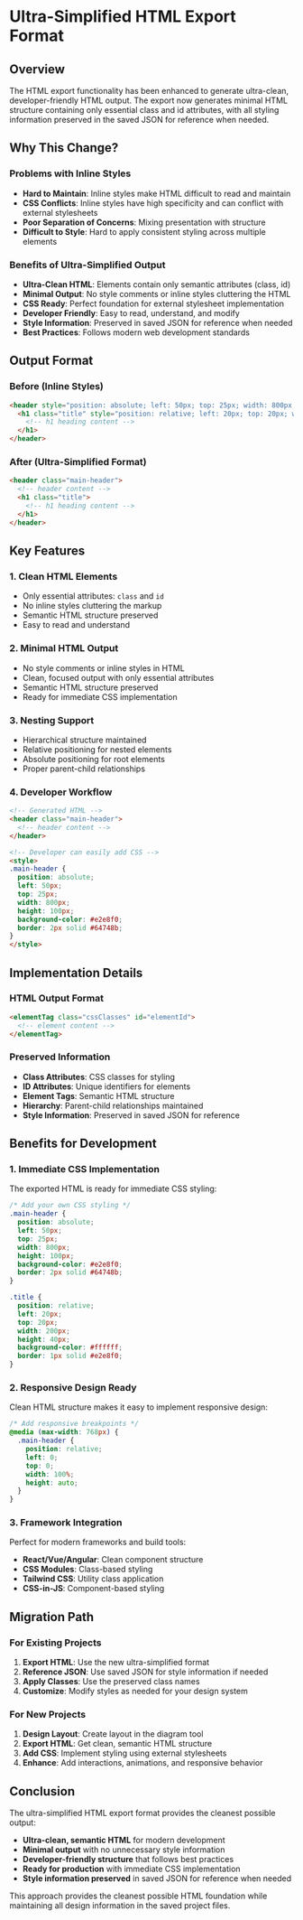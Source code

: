 # Ultra-Simplified HTML Export Format

## Overview

The HTML export functionality has been enhanced to generate ultra-clean, developer-friendly HTML output. The export now generates minimal HTML structure containing only essential class and id attributes, with all styling information preserved in the saved JSON for reference when needed.

## Why This Change?

### Problems with Inline Styles
- **Hard to Maintain**: Inline styles make HTML difficult to read and maintain
- **CSS Conflicts**: Inline styles have high specificity and can conflict with external stylesheets
- **Poor Separation of Concerns**: Mixing presentation with structure
- **Difficult to Style**: Hard to apply consistent styling across multiple elements

### Benefits of Ultra-Simplified Output
- **Ultra-Clean HTML**: Elements contain only semantic attributes (class, id)
- **Minimal Output**: No style comments or inline styles cluttering the HTML
- **CSS Ready**: Perfect foundation for external stylesheet implementation
- **Developer Friendly**: Easy to read, understand, and modify
- **Style Information**: Preserved in saved JSON for reference when needed
- **Best Practices**: Follows modern web development standards

## Output Format

### Before (Inline Styles)
```html
<header style="position: absolute; left: 50px; top: 25px; width: 800px; height: 100px; background-color: #e2e8f0; border: 2px solid #64748b;">
  <h1 class="title" style="position: relative; left: 20px; top: 20px; width: 200px; height: 40px; background-color: #ffffff; border: 1px solid #e2e8f0;">
    <!-- h1 heading content -->
  </h1>
</header>
```

### After (Ultra-Simplified Format)
```html
<header class="main-header">
  <!-- header content -->
  <h1 class="title">
    <!-- h1 heading content -->
  </h1>
</header>
```

## Key Features

### 1. **Clean HTML Elements**
- Only essential attributes: `class` and `id`
- No inline styles cluttering the markup
- Semantic HTML structure preserved
- Easy to read and understand

### 2. **Minimal HTML Output**
- No style comments or inline styles in HTML
- Clean, focused output with only essential attributes
- Semantic HTML structure preserved
- Ready for immediate CSS implementation

### 3. **Nesting Support**
- Hierarchical structure maintained
- Relative positioning for nested elements
- Absolute positioning for root elements
- Proper parent-child relationships

### 4. **Developer Workflow**
```html
<!-- Generated HTML -->
<header class="main-header">
  <!-- header content -->
</header>

<!-- Developer can easily add CSS -->
<style>
.main-header {
  position: absolute;
  left: 50px;
  top: 25px;
  width: 800px;
  height: 100px;
  background-color: #e2e8f0;
  border: 2px solid #64748b;
}
</style>
```

## Implementation Details

### HTML Output Format
```html
<elementTag class="cssClasses" id="elementId">
  <!-- element content -->
</elementTag>
```

### Preserved Information
- **Class Attributes**: CSS classes for styling
- **ID Attributes**: Unique identifiers for elements
- **Element Tags**: Semantic HTML structure
- **Hierarchy**: Parent-child relationships maintained
- **Style Information**: Preserved in saved JSON for reference

## Benefits for Development

### 1. **Immediate CSS Implementation**
The exported HTML is ready for immediate CSS styling:
```css
/* Add your own CSS styling */
.main-header {
  position: absolute;
  left: 50px;
  top: 25px;
  width: 800px;
  height: 100px;
  background-color: #e2e8f0;
  border: 2px solid #64748b;
}

.title {
  position: relative;
  left: 20px;
  top: 20px;
  width: 200px;
  height: 40px;
  background-color: #ffffff;
  border: 1px solid #e2e8f0;
}
```

### 2. **Responsive Design Ready**
Clean HTML structure makes it easy to implement responsive design:
```css
/* Add responsive breakpoints */
@media (max-width: 768px) {
  .main-header {
    position: relative;
    left: 0;
    top: 0;
    width: 100%;
    height: auto;
  }
}
```

### 3. **Framework Integration**
Perfect for modern frameworks and build tools:
- **React/Vue/Angular**: Clean component structure
- **CSS Modules**: Class-based styling
- **Tailwind CSS**: Utility class application
- **CSS-in-JS**: Component-based styling

## Migration Path

### For Existing Projects
1. **Export HTML**: Use the new ultra-simplified format
2. **Reference JSON**: Use saved JSON for style information if needed
3. **Apply Classes**: Use the preserved class names
4. **Customize**: Modify styles as needed for your design system

### For New Projects
1. **Design Layout**: Create layout in the diagram tool
2. **Export HTML**: Get clean, semantic HTML structure
3. **Add CSS**: Implement styling using external stylesheets
4. **Enhance**: Add interactions, animations, and responsive behavior

## Conclusion

The ultra-simplified HTML export format provides the cleanest possible output:
- **Ultra-clean, semantic HTML** for modern development
- **Minimal output** with no unnecessary style information
- **Developer-friendly structure** that follows best practices
- **Ready for production** with immediate CSS implementation
- **Style information preserved** in saved JSON for reference when needed

This approach provides the cleanest possible HTML foundation while maintaining all design information in the saved project files. 